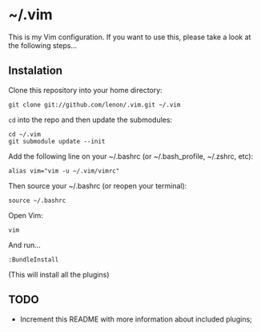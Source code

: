 # ~/.vim

This is my Vim configuration. If you want to use this, please take a look at the following steps...

## Instalation

Clone this repository into your home directory:

    git clone git://github.com/lenon/.vim.git ~/.vim

`cd` into the repo and then update the submodules:

    cd ~/.vim
    git submodule update --init

Add the following line on your ~/.bashrc (or ~/.bash\_profile, ~/.zshrc, etc):

    alias vim="vim -u ~/.vim/vimrc"

Then source your ~/.bashrc (or reopen your terminal):

    source ~/.bashrc

Open Vim:

    vim

And run...

    :BundleInstall

(This will install all the plugins)

## TODO

 * Increment this README with more information about included plugins;

